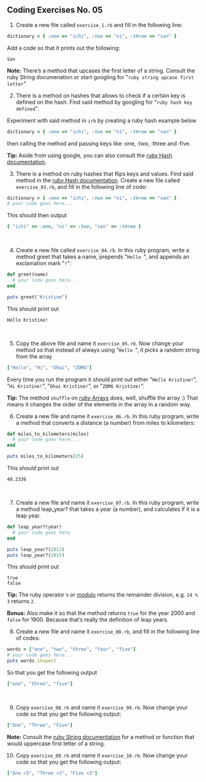 ## Coding Exercises No. 05

1. Create a new file called ```exercise_1.rb``` and fill in the following line:

```ruby
dictionary = { :one => "ichi", :two => "ni", :three => "san" }
```

Add a code so that it prints out the following:

```
San
```
**Note:** There’s a method that upcases the first letter of a string. Consult the ruby String documenation or start googling for "```ruby string upcase first letter```"
&nbsp;

2. There is a method on hashes that allows to check if a certain key is defined on the hash. Find said method by googling for "```ruby hash key defined```".

Experiment with said method in ```irb``` by creating a ruby hash example below 

```ruby
dictionary = { :one => "ichi", :two => "ni", :three => "san" }
```

then calling the method and passing keys like :one, :two, :three and :five.

**Tip:** Aside from using google, you can also consult the [ruby Hash documentation](https://ruby-doc.org/core-2.4.1/Hash.html).
&nbsp;

3. There is a method on ruby hashes that flips keys and values. Find said method in the [ruby Hash documentation](https://ruby-doc.org/core-2.4.1/Hash.html). Create a new file called ```exercise_03.rb```, and fill in the following line of code:

```ruby
dictionary = { :one => "ichi", :two => "ni", :three => "san" }
# your code goes here...
```
	
This should then output
	
```ruby	
{ "ichi" => :one, "ni" => :two, "san" => :three }
```	
&nbsp;

4. Create a new file called ```exercise_04.rb```. In this ruby program, write a method greet that takes a name, prepends "```Hello ```", and appends an exclamation mark "```!```":	

```ruby	
def greet(name)
  # your code goes here...
end

puts greet("Kristine")  
```	
	
This should print out 

```
Hello Kristine!
```
&nbsp;

5. Copy the above file and name it ```exercise_05.rb```.  Now change your method so that instead of always using "```Hello ```", it picks a random string from the array 

```ruby
["Hello", "Hi", "Ohai", "ZOMG"]
```

Every time you run the program it should print out either "```Hello Kristine!```", "```Hi Kristine!```", "```Ohai Kristine!```", or "```ZOMG Kristine!```".

**Tip:** The method ```shuffle``` on [ruby Arrays](https://ruby-doc.org/core-2.4.1/Array.html#method-i-shuffle) does, well, shuffle the array :) That means it changes the order of the elements in the array in a random way.
&nbsp;

6. Create a new file and name it ```exercise_06.rb```. In this ruby program, write a method that converts a distance (a number) from miles to kilometers:

```ruby
def miles_to_kilometers(miles)
  # your code goes here...
end

puts miles_to_kilometers(25)
```

This should print out

```
40.2336
```	
&nbsp;

7. Create a new file and name it ```exercise_07.rb```. In this ruby program, write a method leap_year? that takes a year (a number), and calculates if it is a leap year.

```ruby
def leap_year?(year)
  # your code goes here
end

puts leap_year?(2012)
puts leap_year?(2015)
```

This should print out

```
true
false	
```

**Tip:** The ruby operator ```%``` or [modulo](https://www.quora.com/In-Ruby-what-is-modulo-rather-what-does-it-do) returns the remainder division, e.g. ```14 % 3``` returns ```2```.

**Bonus:** Also make it so that the method returns ```true``` for the year 2000 and 
```false``` for 1900. Because that’s really the definition of leap years.
&nbsp;

8. Create a new file and name it ```exercise_08.rb```, and fill in the following line of codes:

```ruby
words = ["one", "two", "three", "four", "five"]
# your code goes here...
puts words.inspect
```

So that you get the following output

```ruby	
["one", "three", "five"]	
```
&nbsp;

9. Copy ```exercise_08.rb``` and name it ```exercise_09.rb```. Now change your code so that you get the following output:

```ruby
["One", "Three", "Five"]
```

**Note:** Consult the [ruby String documentation](https://ruby-doc.org/core-2.4.1/String.html) for a method or function that would uppercase first letter of a string.
&nbsp;

10. Copy ```exercise_09.rb``` and name it ```exercise_10.rb```. Now change your code so that you get the following output:

```ruby
["One <3", "Three <3", "Five <3"]
```
&nbsp;
